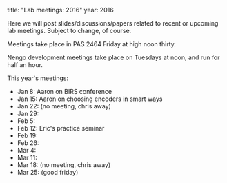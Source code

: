 title: "Lab meetings: 2016"
year: 2016

Here we will post slides/discussions/papers related to recent
or upcoming lab meetings.
Subject to change, of course.

Meetings take place in PAS 2464 Friday at high noon thirty.

Nengo development meetings take place on Tuesdays at noon,
and run for half an hour.

This year's meetings:

- Jan 8: Aaron on BIRS conference
- Jan 15: Aaron on choosing encoders in smart ways
- Jan 22: (no meeting, chris away)
- Jan 29:
- Feb 5:
- Feb 12: Eric's practice seminar
- Feb 19:
- Feb 26:
- Mar 4:
- Mar 11: 
- Mar 18: (no meeting, chris away)
- Mar 25: (good friday)
